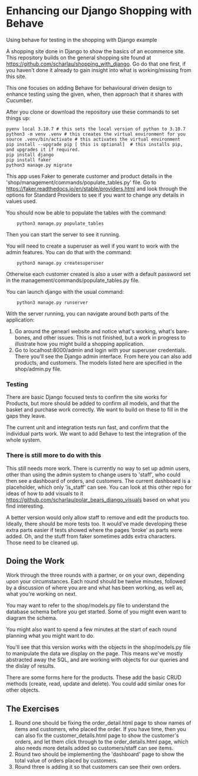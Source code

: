 # Enhancing our Django Shopping with Behave
Using behave for testing in the shopping with Django example

A shopping site done in Django to show the basics of an ecommerce site. This repository builds on the general shopping site found at https://github.com/scharlau/shopping_with_django. Go do that one first, if you haven't done it already to gain insight into what is working/missing from this site.

This one focuses on adding Behave for behavioural driven design to enhance testing using the given, when, then approach that it shares with Cucumber.

After you clone or download the repository use these commands to set things up:

    pyenv local 3.10.7 # this sets the local version of python to 3.10.7
    python3 -m venv .venv # this creates the virtual environment for you
    source .venv/bin/activate # this activates the virtual environment
    pip install --upgrade pip [ this is optional]  # this installs pip, and upgrades it if required.
    pip install django
    pip install faker
    python3 manage.py migrate

This app uses Faker to generate customer and product details in the 'shop/management/commands/populate_tables.py' file. Go to https://faker.readthedocs.io/en/stable/providers.html and look through the options for Standard Providers to see if you want to change any details in values used.

You should now be able to populate the tables with the command:

        python3 manage.py populate_tables

Then you can start the server to see it running. 

You will need to create a superuser as well if you want to work with the admin features. You can do that with the command:

        python3 manage.py createsuperuser

Otherwise each customer created is also a user with a default password set in the management/commands/populate_tables.py file. 

You can launch django with the usual command:

        python3 manage.py runserver

With the server running, you can navigate around both parts of the application:
1. Go around the genearl website and notice what's working, what's bare-bones, and other issues. This is not finished, but a work in progress to illustrate how you might build a shopping application. 
2. Go to localhost:8000/admin and login with your superuser credentials. There you'll see the Django admin interface. From here you can also add products, and customers. The models listed here are specified in the shop/admin.py file.

### Testing 
There are basic Django focused tests to confirm the site works for Products, but more should be added to confirm all models, and that the basket and purchase work correctly. We want to build on these to fill in the gaps they leave.

The current unit and integration tests run fast, and confirm that the individual parts work. We want to add Behave to test the integration of the whole system.


### There is still more to do with this
This still needs more work. There is currently no way to set up admin users, other than using the admin system to change users to 'staff', who could then see a dashboard of orders, and customers. The current dashboard is a placeholder, which only 'is_staff' can see. You can look at this other repo for ideas of how to add visuals to it https://github.com/scharlau/polar_bears_django_visuals based on what you find interesting.

A better version would only allow staff to remove and edit the products too. Ideally, there should be more tests too. It would've made developing these extra parts easier if tests showed where the pages 'broke' as parts were added.
Oh, and the stuff from faker sometimes adds extra characters. Those need to be cleaned up.

##  Doing the Work
Work through the three rounds with a partner, or on your own, depending upon your circumstances. Each round should be twelve minutes, followed by a discussion of where you are and what has been working, as well as, what you're working on next.

You may want to refer to the shop/models.py file to understand the database schema before you get started. Some of you might even want to diagram the schema. 

You might also want to spend a few minutes at the start of each round planning what you might want to do.

You'll see that this version works with the objects in the shop/models.py file to manipulate the data we display on the page. This means we've mostly abstracted away the SQL, and are working with objects for our queries and the dislay of results.

There are some forms here for the products. These add the basic CRUD methods (create, read, update and delete). You could add similar ones for other objects.



## The Exercises

1. Round one should be fixing the order_detail.html page to show names of items and customers, who placed the order. If you have time, then you can also fix the customer_details.html page to show the customer's orders, and let them click through to the order_details.html page, which also needs more details added so customers/staff can see items.
2. Round two should be implementing the 'dashboard' page to show the total value of orders placed by customers.
3. Round three is adding it so that customers can see their own orders.

